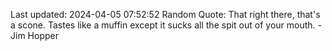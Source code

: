 Last updated: 2024-04-05 07:52:52
Random Quote: That right there, that's a scone. Tastes like a muffin except it sucks all the spit out of your mouth. - Jim Hopper